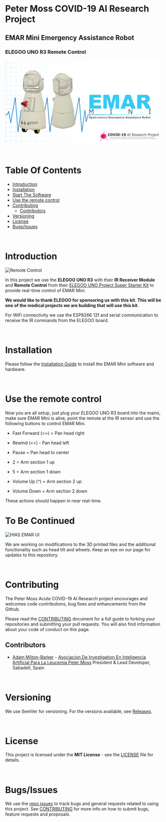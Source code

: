 # Peter Moss COVID-19 AI Research Project
## EMAR Mini Emergency Assistance Robot
### ELEGOO UNO R3 Remote Control
[![EMAR Mini Emergency Assistance Robot](../../Media/Images/EMAR-Mini.png)](https://github.com/COVID-19-AI-Research-Project/EMAR-Mini)

&nbsp; 

# Table Of Contents

- [Introduction](#introduction)
- [Installation](#installation)
- [Start The Software](#start-the-software)
- [Use the remote control](#use-the-remote-control)
- [Contributing](#contributing)
    - [Contributors](#contributors)
- [Versioning](#versioning)
- [License](#license)
- [Bugs/Issues](#bugs-issues)

&nbsp;

# Introduction

![Remote Control](Media/Images/emar-mini-remote-control.jpg)

 In this project we use the **ELEGOO UNO R3** with their **IR Receiver Module** and **Remote Control** from their [ELEGOO UNO Project Super Starter Kit](https://www.amazon.es/ELEGOO-Iniciaci%C3%B3n-Alimentaci%C3%B3n-Servomotor-Desarrollo/dp/B01MXGST4I "ELEGOO UNO Project Super Starter Kit") to provide real-time control of EMAR Mini. 

 **We would like to thank ELEGOO for sponsoring us with this kit. This will be one of the medical projects we are building that will use this kit.**

 For WiFi connectivity we use the ESP8266 12f and serial communication to receive the IR commands from the ELEGOO board.

&nbsp;

# Installation

Please follow the [Installation Guide](Documentation/Installation.md) to install the EMAR Mini software and hardware.

&nbsp;

# Use the remote control

Now you are all setup, just plug your ELEGOO UNO R3 board into the mains, make sure EMAR Mini is alive, point the remote at the IR sensor and use the following buttons to control EMAR Mini.

- Fast Forward (>>) = Pan head right
- Rewind (<<) - Pan head left
- Pause = Pan head to center

- 2 = Arm section 1 up
- 5 = Arm section 1 down
- Volume Up (^) = Arm section 2 up
- Volume Down = Arm section 2 down

These actions should happen in near real-time. 

# To Be Continued

![HIAS EMAR UI](../../Media/Images/emar-mini-v1.png)

We are working on modifications to the 3D printed files and the additional functionality such as head tilt and wheels. Keep an eye on our page for updates to this repository.

&nbsp;

# Contributing

The Peter Moss Acute COVID-19 AI Research project encourages and welcomes code contributions, bug fixes and enhancements from the Github.

Please read the [CONTRIBUTING](../../CONTRIBUTING.md "CONTRIBUTING") document for a full guide to forking your repositories and submitting your pull requests. You will also find information about your code of conduct on this page.

## Contributors

- [Adam Milton-Barker](https://www.leukemiaresearchassociation.ai/team/adam-milton-barker "Adam Milton-Barker") - [Asociacion De Investigation En Inteligencia Artificial Para La Leucemia Peter Moss](https://www.leukemiaresearchassociation.ai "Asociacion De Investigation En Inteligencia Artificial Para La Leucemia Peter Moss") President & Lead Developer, Sabadell, Spain

&nbsp;

# Versioning

We use SemVer for versioning. For the versions available, see [Releases](../../releases "Releases").

&nbsp;

# License

This project is licensed under the **MIT License** - see the [LICENSE](../../LICENSE "LICENSE") file for details.

&nbsp;

# Bugs/Issues

We use the [repo issues](../../issues "repo issues") to track bugs and general requests related to using this project. See [CONTRIBUTING](../../CONTRIBUTING.md "CONTRIBUTING") for more info on how to submit bugs, feature requests and proposals.
